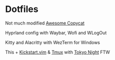 # Dotfiles

Not much modified [Awesome Copycat](https://github.com/lcpz/awesome-copycats)

Hyprland config with Waybar, Wofi and WLogOut

Kitty and Alacritty with WezTerm for Windows

This + [Kickstart.vim](https://github.com/nvim-lua/kickstart.nvim) & [Tmux](https://github.com/gpakosz/.tmux) with [Tokyo Night](https://github.com/janoamaral/tokyo-night-tmux) FTW
